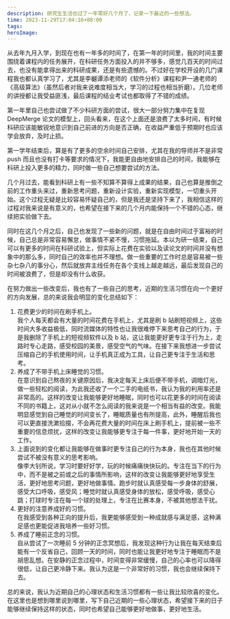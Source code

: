```yaml
---
description: 研究生生活也过了一年零好几个月了，记录一下最近的一些想法。
time: 2023-11-29T17:04:16+08:00
tags: 
heroImage: 
---
```


从去年九月入学，到现在也有一年多的时间了，在第一年的时间里，我的时间主要围绕着课程内的任务展开，在科研任务方面投入的并不够多，感觉几百天的时间过去，也没有能拿得出来的科研成果，还是有些遗憾的。不过好在学校开设的几门课程我也都认真学习了，尤其是李樾谭添老师的《软件分析》课程和尹一通老师的《高级算法》（虽然后者对我来说难度相当大，学习的过程也相当折磨）。几位老师的讲授都让我受益匪浅，最后课程的结业考试也都取得了不错的成绩。

第一年里自己也尝试做了不少科研方面的尝试，很大一部分努力集中在复现 DeepMerge 论文的模型上，回头看来，在这个上面还是浪费了太多时间，有时候科研应该能敏锐地意识到自己前进的方向是否正确，在收益严重低于预期时也应该学会放弃，及时止损。

第一学年结束后，算是有了更多的空余时间自己安排，尤其在我的导师并不是非常 push 而且也没有打卡等要求的情况下，我能更自由地安排自己的时间，我能够在科研上投入更多的精力，同时做一些自己想要尝试的方法。

几个月过去，能看到科研上有一些不知算不算得上成果的结果，自己也算是推倒之前的工作重头来过，重新思考问题，重新设计实验，重新实现模型，一切重头开始。这个过程无疑是比较容易怀疑自己的，但是我还是坚持下来了，我相信这样的过程对我来说是有意义的，也希望在接下来的几个月内能保持一个不错的心态，继续把实验做下去。

同时在这几个月之后，自己也发现了一些新的问题，就是在自由时间过于富裕的时候，自己总是非常容易懈怠，做事情不紧不慢，习惯拖延。本以为研一结束，自己可以有更多的时间在科研试验上，但实际上花费在实验以及读论文的时间并没有想象中的那么多，同时自己的效率也并不理想。做一些重要的工作时总是容易被一些杂七杂八的事分心，然后就放弃主线任务在各个支线上越走越远，最后发现自己的时间被浪费了，但是却没有什么收获。

在努力做出一些改变后，我也有了一些自己的思考，近期的生活习惯在向一个更好的方向发展，总的来说我会明显的变化总结如下：
1. 花费更少的时间在刷手机上。  
   我个人每天都会有大量的时间花费在手机上，尤其是刷 b 站刷短视频上，这些时间大多收益极低，同时流媒体的特性也让我很难停下来思考自己的行为，于是我删除了手机上的短视频软件以及 b 站，这让我能更好更专注于行为上，走路时专心走路，感受校园的美景，感受空气的气味。在接下来我想进一步尝试压缩自己的手机使用时间，让手机真正成为工具，让自己更专注于生活和思考。
2. 养成了不带手机上床睡觉的习惯。  
   在意识到自己熬夜的关键原因后，我决定每天上床后便不带手机，调暗灯光，做一些轻松的阅读，为此我还收了一个二手的电纸书，我认为我的利用率还是非常高的。这样的改变让我能够更好地睡眠，同时也可以花更多的时间在阅读不同的书籍上，这对从小就不怎么阅读的我来说是一个相当有益的改变。我能明显感觉到自己睡觉的时间变长了，睡眠质量也有所提高，此外，睡醒后我也可以更直接洗漱拾掇，不会再花费大量的时间在床上刷手机上，提前被一些不重要的信息烦扰，这样的改变让我能够更专注于每一件事，更好地开始一天的工作。
3. 上面说到的变化都让我能够在做事时更专注自己的行为本身，我也在其他时候尝试不被没有意义的思考影响。  
   像李大钊所说，学习时要好好学，玩的时候痛痛快快玩的。专注在当下的行为中，而不是被之前或之后的事情所影响，这样的改变让我能够更好地享受生活，更好地思考问题，更好地做事情。跑步时就认真感受每一步身体的舒展，感受大口呼吸，感受风；睡觉时就认真感受身体的放松，感受呼吸，感受心跳；打球时专注在每一个球的处理上，专注在比赛本身，不被其他想法干扰。
4. 更好的注意养成好的习惯。  
   在我感受到各种正向的提升后，我更能够感受到一种成就感与满足感，这种满足感也更能促进我培养一些好习惯。
5. 养成了睡前正念的习惯。  
   自从尝试了一次睡前 5 分钟的正念冥想后，我发现这种行为让我在每天结束后能有一个反省自己，回顾一天的时间，同时也能让我更好地专注于睡眠而不是胡思乱想。在安静的正念过程中，时间变得非常缓慢，自己的心率也可以降得很低，让自己更冷静下来。我认为这是一个非常好的习惯，我也会继续保持下去。

总的来说，我认为近期自己的心理状态和生活习惯都有一些让我比较欣喜的变化。在这里也是想到哪里说到哪里，写下自己近期的一些心理状态，希望接下来的日子能够继续保持这样的状态，同时也希望自己能够更好地做事，更好地生活。